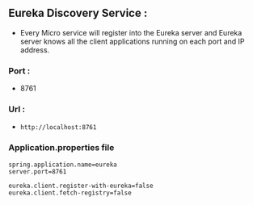 ## Eureka Discovery Service :

* Every Micro service will register into the Eureka server and Eureka server knows all the client applications running on each port and IP address. 

### Port :

* 8761

### Url :

* `http://localhost:8761`

### Application.properties file

```properties
spring.application.name=eureka
server.port=8761

eureka.client.register-with-eureka=false
eureka.client.fetch-registry=false
```
